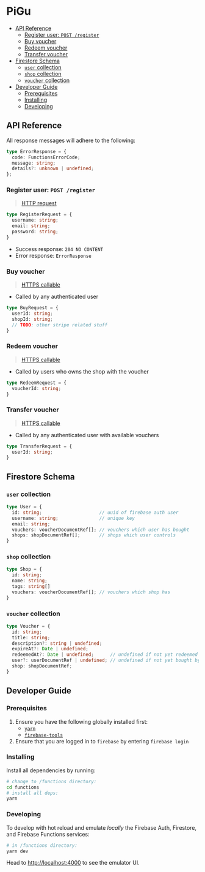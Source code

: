 <!-- omit in toc -->
# PiGu

- [API Reference](#api-reference)
  - [Register user: `POST /register`](#register-user-post-register)
  - [Buy voucher](#buy-voucher)
  - [Redeem voucher](#redeem-voucher)
  - [Transfer voucher](#transfer-voucher)
- [Firestore Schema](#firestore-schema)
  - [`user` collection](#user-collection)
  - [`shop` collection](#shop-collection)
  - [`voucher` collection](#voucher-collection)
- [Developer Guide](#developer-guide)
  - [Prerequisites](#prerequisites)
  - [Installing](#installing)
  - [Developing](#developing)

## API Reference

All response messages will adhere to the following:

```ts
type ErrorResponse = {
  code: FunctionsErrorCode;
  message: string;
  details?: unknown | undefined;
};
```

### Register user: `POST /register`

> [HTTP request](https://firebase.google.com/docs/functions/http-events)

```ts
type RegisterRequest = {
  username: string;
  email: string;
  password: string;
}
```

- Success response: `204 NO CONTENT`
- Error response: `ErrorResponse`

### Buy voucher

> [HTTPS callable](https://firebase.google.com/docs/functions/callable)

- Called by any authenticated user

```ts
type BuyRequest = {
  userId: string;
  shopId: string;
  // TODO: other stripe related stuff
}
```

### Redeem voucher

> [HTTPS callable](https://firebase.google.com/docs/functions/callable)

- Called by users who owns the shop with the voucher

```ts
type RedeemRequest = {
  voucherId: string;
}
```

### Transfer voucher

> [HTTPS callable](https://firebase.google.com/docs/functions/callable)

- Called by any authenticated user with available vouchers

```ts
type TransferRequest = {
  userId: string;
}
```

## Firestore Schema

### `user` collection

```ts
type User = {
  id: string;                     // uuid of firebase auth user
  username: string;               // unique key
  email: string;
  vouchers: voucherDocumentRef[]; // vouchers which user has bought
  shops: shopDocumentRef[];       // shops which user controls
}
```

### `shop` collection

```ts
type Shop = {
  id: string;
  name: string;
  tags: string[]
  vouchers: voucherDocumentRef[]; // vouchers which shop has
}
```

### `voucher` collection

```ts
type Voucher = {
  id: string;
  title: string;
  description?: string | undefined;
  expireAt?: Date | undefined;
  redeemedAt?: Date | undefined;      // undefined if not yet redeemed
  user?: userDocumentRef | undefined; // undefined if not yet bought by any user
  shop: shopDocumentRef;
}
```

## Developer Guide

### Prerequisites

1. Ensure you have the following globally installed first:
   - [`yarn`](https://classic.yarnpkg.com/en/docs/install/)
   - [`firebase-tools`](https://www.npmjs.com/package/firebase-tools)
2. Ensure that you are logged in to `firebase` by entering `firebase login`

### Installing

Install all dependencies by running:

```sh
# change to /functions directory:
cd functions
# install all deps:
yarn
```

### Developing

To develop with hot reload and emulate *locally* the Firebase Auth, Firestore, and Firebase Functions services:

```sh
# in /functions directory:
yarn dev
```

Head to <http://localhost:4000> to see the emulator UI.
